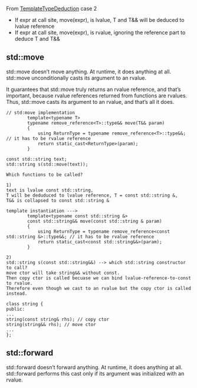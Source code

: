 From [TemplateTypeDeduction](../TemplateTypeDeduction/templateTypeDeduction.md) case 2
- If expr at call site, move(expr), is lvalue, T  and T&& will be deduced to lvalue reference
- If expr at call site, move(expr), is rvalue, ignoring the reference part to deduce T and T&&


std::move
---------
std::move doesn’t move anything.
At runtime, it does anything at all.
std::move unconditionally casts its argument to an rvalue.

It guarantees that std::move truly returns an rvalue reference,
and that’s important, because rvalue references returned from functions are rvalues.
Thus, std::move casts its argument to an rvalue, and that’s all it does.

```
// std:move implementation
        template<typename T>
        typename remove_reference<T>::type&& move(T&& param)
        {
            using ReturnType = typename remove_reference<T>::type&&; // it has to be rvalue reference
            return static_cast<ReturnType>(param);
        }

const std::string text;
std::string s(std::move(text));

Which functions to be called?

1)
text is lvalue const std::string,
T will be deduduced to lvalue reference, T = const std::string &,
T&& is collapsed to const std::string &

template instantiation --->
        template<typename const std::string &>
        const std::string&& move(const std::string & param)
        {
            using ReturnType = typename remove_reference<const std::string &>::type&&; // it has to be rvalue reference
            return static_cast<const std::string&&>(param);
        }

2)
std::string s(const std::string&&) --> which std::string constructor to call?
move ctor will take string&& without const.
Then copy ctor is called becuase we can bind lvalue-reference-to-const to rvalue.
Therefore even though we cast to an rvalue but the copy ctor is called instead.

class string {
public:
...
string(const string& rhs); // copy ctor
string(string&& rhs); // move ctor
...
};
```


std::forward
------------
std::forward doesn’t forward anything.
At runtime, it does anything at all.
std::forward performs this cast only if its argument was initialized with an rvalue.
